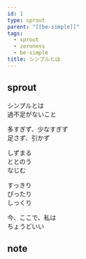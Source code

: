 ```yaml
---
id: 1
type: sprout
parent: "[[be-simple]]"
tags:
  - sprout
  - zeroness
  - be-simple
title: シンプルとは
---
```

## sprout
シンプルとは  
過不足がないこと  

多すぎず、少なすぎず  
足さず、引かず  

しずまる  
ととのう  
なじむ  

すっきり  
ぴったり  
しっくり  

今、ここで、私は  
ちょうどいい  
## note

